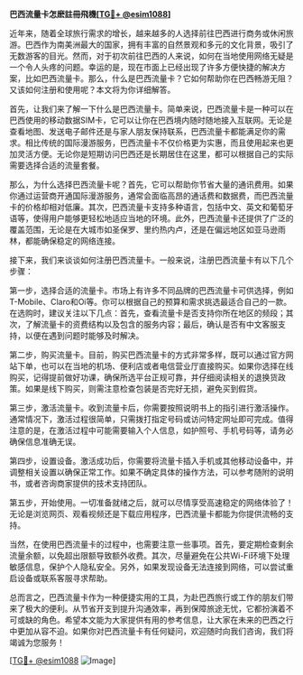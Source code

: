 **巴西流量卡怎麽註冊飛機[[TG💪+ @esim1088](https://t.me/s/esim1088)]**

近年来，随着全球旅行需求的增长，越来越多的人选择前往巴西进行商务或休闲旅游。巴西作为南美洲最大的国家，拥有丰富的自然景观和多元的文化背景，吸引了无数游客的目光。然而，对于初次前往巴西的人来说，如何在当地使用网络无疑是一个令人头疼的问题。幸运的是，现在市面上已经出现了许多方便快捷的解决方案，比如巴西流量卡。那么，什么是巴西流量卡？它如何帮助你在巴西畅游无阻？又该如何注册和使用呢？本文将为你详细解答。

首先，让我们来了解一下什么是巴西流量卡。简单来说，巴西流量卡是一种可以在巴西使用的移动数据SIM卡，它可以让你在巴西境内随时随地接入互联网。无论是查看地图、发送电子邮件还是与家人朋友保持联系，巴西流量卡都能满足你的需求。相比传统的国际漫游服务，巴西流量卡不仅价格更为实惠，而且使用起来也更加灵活方便。无论你是短期访问巴西还是长期居住在这里，都可以根据自己的实际需要选择合适的流量套餐。

那么，为什么选择巴西流量卡呢？首先，它可以帮助你节省大量的通讯费用。如果你通过运营商开通国际漫游服务，通常会面临高昂的通话费和数据费，而巴西流量卡的价格却相对低廉。其次，巴西流量卡支持多种语言，包括中文、英文和葡萄牙语等，使得用户能够更轻松地适应当地的环境。此外，巴西流量卡还提供了广泛的覆盖范围，无论是在大城市如圣保罗、里约热内卢，还是在偏远地区如亚马逊雨林，都能确保稳定的网络连接。

接下来，我们来谈谈如何注册巴西流量卡。一般来说，注册巴西流量卡有以下几个步骤：

第一步，选择合适的流量卡。市场上有许多不同品牌的巴西流量卡可供选择，例如T-Mobile、Claro和Oi等。你可以根据自己的预算和需求挑选最适合自己的一款。在选购时，建议关注以下几点：首先，查看流量卡是否支持你所在地区的频段；其次，了解流量卡的资费结构以及包含的服务内容；最后，确认是否有中文客服支持，以便在遇到问题时能够及时解决。

第二步，购买流量卡。目前，购买巴西流量卡的方式非常多样，既可以通过官方网站下单，也可以在当地的机场、便利店或者电信营业厅直接购买。如果你选择在线购买，记得提前做好功课，确保所选平台正规可靠，并仔细阅读相关的退换货政策。如果是线下购买，则需注意检查包装是否完好无损，避免买到假货。

第三步，激活流量卡。收到流量卡后，你需要按照说明书上的指引进行激活操作。通常情况下，激活过程很简单，只需拨打指定号码或访问特定网址即可完成。值得注意的是，在激活过程中可能需要输入个人信息，如护照号、手机号码等，请务必确保信息准确无误。

第四步，设置设备。激活成功后，你需要将流量卡插入手机或其他移动设备中，并调整相关设置以确保正常工作。如果不确定具体的操作方法，可以参考随附的说明书，或者咨询商家提供的技术支持团队。

第五步，开始使用。一切准备就绪之后，就可以尽情享受高速稳定的网络体验了！无论是浏览网页、观看视频还是下载应用程序，巴西流量卡都能为你提供流畅的支持。

当然，在使用巴西流量卡的过程中，也需要注意一些事项。首先，要定期检查剩余流量余额，以免超出限额导致额外收费。其次，尽量避免在公共Wi-Fi环境下处理敏感信息，保护个人隐私安全。另外，如果发现设备无法连接到网络，可以尝试重启设备或联系客服寻求帮助。

总而言之，巴西流量卡作为一种便捷实用的工具，为赴巴西旅行或工作的朋友们带来了极大的便利。从节省开支到提升沟通效率，再到保障旅途无忧，它都扮演着不可或缺的角色。希望本文能为大家提供有用的参考信息，让大家在未来的巴西之行中更加从容不迫。如果你对巴西流量卡有任何疑问，欢迎随时向我们咨询，我们将竭诚为您服务！

[[TG💪+ @esim1088](https://t.me/s/esim1088) ![Image](https://i.postimg.cc/4NQfJmqS/Snipaste-2025-05-13-00-14-12.png)]